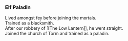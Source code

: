 ### Elf Paladin
Lived amongst fey before joining the mortals.  
Trained as a blacksmith.  
After our robbery of [[The Low Lantern]], he went straight.  
Joined the church of Torm and trained as a paladin.  